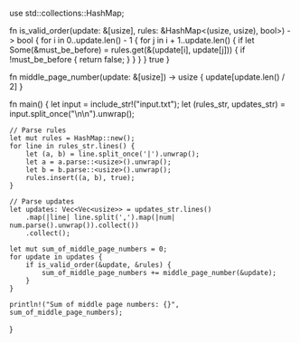 use std::collections::HashMap;

fn is_valid_order(update: &[usize], rules: &HashMap<(usize, usize), bool>) -> bool {
    for i in 0..update.len() - 1 {
        for j in i + 1..update.len() {
            if let Some(&must_be_before) = rules.get(&(update[i], update[j])) {
                if !must_be_before {
                    return false;
                }
            }
        }
    }
    true
}

fn middle_page_number(update: &[usize]) -> usize {
    update[update.len() / 2]
}

fn main() {
    let input = include_str!("input.txt");
    let (rules_str, updates_str) = input.split_once("\n\n").unwrap();

    // Parse rules
    let mut rules = HashMap::new();
    for line in rules_str.lines() {
        let (a, b) = line.split_once('|').unwrap();
        let a = a.parse::<usize>().unwrap();
        let b = b.parse::<usize>().unwrap();
        rules.insert((a, b), true);
    }

    // Parse updates
    let updates: Vec<Vec<usize>> = updates_str.lines()
        .map(|line| line.split(',').map(|num| num.parse().unwrap()).collect())
        .collect();

    let mut sum_of_middle_page_numbers = 0;
    for update in updates {
        if is_valid_order(&update, &rules) {
            sum_of_middle_page_numbers += middle_page_number(&update);
        }
    }

    println!("Sum of middle page numbers: {}", sum_of_middle_page_numbers);
}